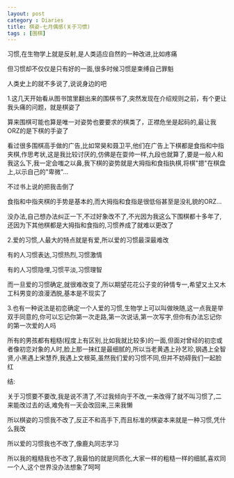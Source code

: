```yaml
---
layout: post
category : Diaries
title: 棋姿-七月偶感(关于习惯)
tags : [围棋]
---
```



习惯,在生物学上就是反射,是人类适应自然的一种改进,比如疼痛
 
但习惯却不仅仅是只有好的一面,很多时候习惯是束缚自己罪魁
 
人类史上的就不多说了,说说身边的吧
 
1.这几天开始看从图书馆里翻出来的围棋书了,突然发现在介绍规则之前，有个更让我头痛的问题，就是棋姿了
 
算来围棋可能也算是唯一对姿势也要要求的棋类了，正襟危坐是起码的,最让我ORZ的是下棋的手姿了
 
看过很多围棋高手做的广告,比如常昊和聂卫平,他们在广告上下棋都是食指和中指夹棋,作思考状,这是我比较讨厌的,仿佛是在耍帅一样,九段也就算了,要是一般人和我这么下,我一定会嗤之以鼻,我下棋的姿势就是大拇指和食指执棋,将棋"摁"在棋盘上,以示自己的"卑微"...
 
不过书上说的把我击倒了
 
食指和中指夹棋的手势是基本的,而大拇指和食指是很低俗甚至是没礼貌的ORZ...
 
没办法,自己想办法纠正一下,不过好象改不了,不光因为我这么下围棋都十多年了,还因为下其他棋都是大拇指和食指的,习惯养成了就难以更改了
 
2.爱的习惯,人最大的特点就是有爱,所以爱的习惯最深最难改
 
有的人习惯表达,习惯热烈,习惯激情
 
有的人习惯隐埋,习惯平淡,习惯理智
 
而一旦爱的习惯确定,就很难改变了,所以期望花花公子变的钟情专一,希望又土又木工科男变的浪漫洒脱,基本是不现实了
 
3.也有一种说法是初恋确定一个人爱的习惯,生物学上可以叫做映随,这一点我是举双手同意的,你可以忘记你第一次走路,第一次说话,第一次写字,但你有办法忘记你的第一次爱的人吗
 
所有的男孩都有粗糙(程度上有区别,比如我就比较多)的一面,但面对曾经的初恋或者像初恋对象的人时,脸上那一抹红是最细腻的,所以当老黄遇上孙艺珍,钢遇上全智贤,小黑遇上宋慧乔,我遇上文根英,虽然我们爱的习惯不同,但并不妨碍我们一起脸红
 
 
结:
 
关于习惯要不要改,我是说不清了,不过我倾向于不改,一来改得了就不叫习惯了,二来能改过去的话,难免有一天会改回来,三来我懒
 
所以棋姿的习惯我不改了,反正不和高手下,而且标准的棋姿本来就是一种习惯,凭什么我改
 
所以爱的习惯我也不改了,像鹿丸同志学习
 
所以我的粗糙我也不改了,我最怕的就是同质化,大家一样的粗糙一样的细腻,喜欢同一个人,这个世界没办法想象了呵呵